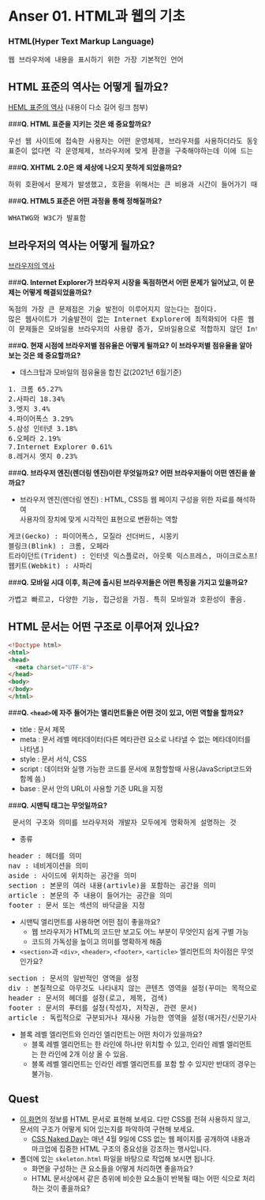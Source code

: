 # Anser 01. HTML과 웹의 기초

### **HTML(Hyper Text Markup Language)**   
<pre>웹 브라우저에 내용을 표시하기 위한 가장 기본적인 언어</pre>

## HTML 표준의 역사는 어떻게 될까요?
[HEML 표준의 역사](https://ko.wikipedia.org/wiki/HTML#%ED%91%9C%EC%A4%80_%EB%B2%84%EC%A0%84%EC%9D%98_%EC%97%AD%EC%82%AC)
(내용이 다소 길어 링크 첨부)

###__Q. HTML 표준을 지키는 것은 왜 중요할까요?__
<pre>우선 웹 사이트에 접속한 사용자는 어떤 운영체제, 브라우저를 사용하더라도 동일하게 보이고 작동해야한다.   
표준이 없다면 각 운영체제, 브라우저에 맞게 환경을 구축해야하는데 이에 드는 시간과 비용의 절감을 위해서라도 표준을 꼭 지켜야한다.
</pre>

###__Q. XHTML 2.0은 왜 세상에 나오지 못하게 되었을까요?__
<pre>하위 호환에서 문제가 발생했고, 호환을 위해서는 큰 비용과 시간이 들어가기 때문에</pre>

###__Q. HTML5 표준은 어떤 과정을 통해 정해질까요?__
<pre>WHATWG와 W3C가 발표함</pre>

## 브라우저의 역사는 어떻게 될까요?
[브라우저의 역사](https://ko.wikipedia.org/wiki/%EC%9B%B9_%EB%B8%8C%EB%9D%BC%EC%9A%B0%EC%A0%80#%EC%97%AD%EC%82%AC)

###__Q. Internet Explorer가 브라우저 시장을 독점하면서 어떤 문제가 일어났고, 이 문제는 어떻게 해결되었을까요?__
<pre>독점의 가장 큰 문제점은 기술 발전이 이루어지지 않는다는 점이다.   
많은 웹사이트가 기술발전이 없는 Internet Explorer에 최적화되어 다른 웹 브라우저와 제대로 호환되지 않았다.   
이 문제들은 모바일용 브라우저의 사용량 증가, 모바일용으로 적합하지 않던 Internet Explorer는 크롬과 사파리에게 점유율을 빼앗기며 해결되었다.
</pre>

###__Q. 현재 시점에 브라우저별 점유율은 어떻게 될까요? 이 브라우저별 점유율을 알아보는 것은 왜 중요할까요?__
* 데스크탑과 모바일의 점유율을 합친 값(2021년 6월기준)
<pre>1. 크롬 65.27%   
2.사파리 18.34%
3.엣지 3.4%
4.파이어폭스 3.29%
5.삼성 인터넷 3.18%
6.오페라 2.19%
7.Internet Explorer 0.61%
8.레거시 엣지 0.23%
</pre>

###__Q. 브라우저 엔진(렌더링 엔진)이란 무엇일까요? 어떤 브라우저들이 어떤 엔진을 쓸까요?__
* 브라우저 엔진(렌더링 엔진) : HTML, CSS등 웹 페이지 구성을 위한 자료를 해석하여   
사용자의 장치에 맞게 시각적인 표현으로 변환하는 역할
<pre>게코(Gecko) : 파이어폭스, 모질라 선더버드, 시몽키
블링크(Blink) : 크롬, 오페라   
트라이던트(Trident) : 인터넷 익스플로러, 아웃룩 익스프레스, 마이크로소프트 아웃룩, 윈앰프, 리얼플레이어   
웹키트(Webkit) : 사파리
</pre>


###__Q. 모바일 시대 이후, 최근에 출시된 브라우저들은 어떤 특징을 가지고 있을까요?__
<pre>가볍고 빠르고, 다양한 기능, 접근성을 가짐. 특히 모바일과 호환성이 좋음.</pre>

## HTML 문서는 어떤 구조로 이루어져 있나요?   
~~~ html
<!Doctype html>
<html>
<head>
  <meta charset="UTF-8">
</head>
<body>
</body>
</html>
~~~
###__Q. `<head>`에 자주 들어가는 엘리먼트들은 어떤 것이 있고, 어떤 역할을 할까요?__
* title : 문서 제목
* meta : 문서 레벨 메타데이터(다른 메타관련 요소로 나타낼 수 없는 메타데이터를 나타냄.)
* style : 문서 서식, CSS
* script : 데이터와 실행 가능한 코드를 문서에 포함할할때 사용(JavaScript코드와 함께 씀.)
* base : 문서 안의 URL이 사용할 기준 URL을 지정



###__Q. 시맨틱 태그는 무엇일까요?__
<pre> 문서의 구조와 의미를 브라우저와 개발자 모두에게 명확하게 설명하는 것
</pre>
* 종류
<pre>header : 헤더를 의미
nav : 네비게이션을 의미   
aside : 사이드에 위치하는 공간을 의미   
section : 본문의 여러 내용(artivle)을 포함하는 공간을 의미   
article : 본문의 주 내용이 들어가는 공간을 의미   
footer : 문서 또는 섹션의 바닥글을 지정   
</pre>

* 시맨틱 엘리먼트를 사용하면 어떤 점이 좋을까요?
  * 웹 브라우저가 HTML의 코드만 보고도 어느 부분이 무엇인지 쉽게 구별 가능
  * 코드의 가독성을 높이고 의미를 명확하게 해줌
* `<section>`과 `<div>`, `<header>`, `<footer>`, `<article>` 엘리먼트의 차이점은 무엇인가요?
<pre>section : 문서의 일반적인 영역을 설정
div : 본질적으로 아무것도 나타내지 않는 콘텐츠 영역을 설정(꾸미는 목적으로 사용)
header : 문서의 헤더를 설정(로고, 제목, 검색)
footer : 문서의 푸터를 설정(작성자, 저작권, 관련 문서)
article : 독립적으로 구분되거나 재사용 가능한 영역을 설정(매거진/신문기사, 블로그)
</pre>
* 블록 레벨 엘리먼트와 인라인 엘리먼트는 어떤 차이가 있을까요?
  * 블록 레벨 엘리먼트는 한 라인에 하나만 위치할 수 있고, 인라인 레벨 엘리먼트는 한 라인에 2개 이상 올 수 있음.
  * 블록 레벨 엘리먼트는 인라인 레벨 엘리먼트를 포함 할 수 있지만 반대의 경우는 불가능.

## Quest
* [이 화면](screen.png)의 정보를 HTML 문서로 표현해 보세요. 다만 CSS를 전혀 사용하지 않고, 문서의 구조가 어떻게 되어 있는지를 파악하여 구현해 보세요.
  * [CSS Naked Day](https://css-naked-day.github.io/)는 매년 4월 9일에 CSS 없는 웹 페이지를 공개하여 내용과 마크업에 집중한 HTML 구조의 중요성을 강조하는 행사입니다.
* 폴더에 있는 `skeleton.html` 파일을 바탕으로 작업해 보시면 됩니다.
  * 화면을 구성하는 큰 요소들을 어떻게 처리하면 좋을까요?
  * HTML 문서상에서 같은 층위에 비슷한 요소들이 반복될 때는 어떤 식으로 처리하는 것이 좋을까요?